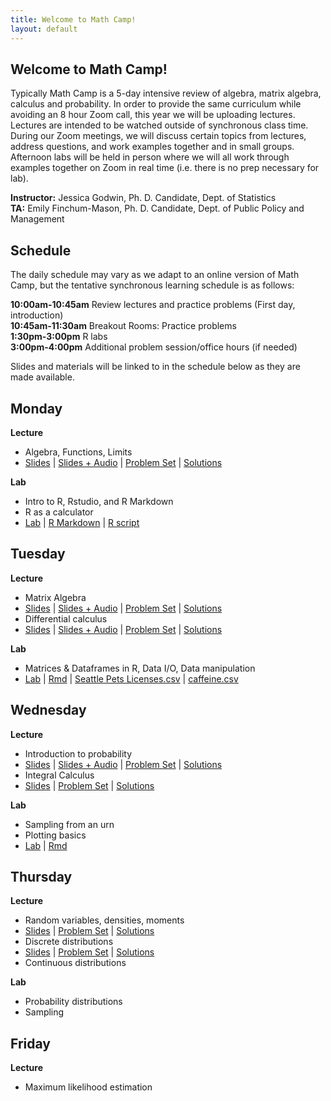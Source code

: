 ```yaml
---
title: Welcome to Math Camp!
layout: default
---
```


## Welcome to Math Camp!

Typically Math Camp is a 5-day intensive review of algebra, matrix algebra, calculus and probability. In order to provide the same curriculum while avoiding an 8 hour Zoom call, this year we will be uploading lectures. Lectures are intended to be watched outside of synchronous class time. During our Zoom meetings, we will discuss certain topics from lectures, address questions, and work examples together and in small groups. Afternoon labs will be held in person where we will all work through examples together on Zoom in real time (i.e. there is no prep necessary for lab).

  **Instructor:** Jessica Godwin, Ph. D. Candidate, Dept. of Statistics  
  **TA:** Emily Finchum-Mason, Ph. D. Candidate, Dept. of Public Policy and Management  

## Schedule

The daily schedule may vary as we adapt to an online version of Math Camp, but the tentative synchronous learning schedule is as follows:  

  **10:00am-10:45am**  Review lectures and practice problems (First day, introduction)  
  **10:45am-11:30am**  Breakout Rooms: Practice problems  
  **1:30pm-3:00pm**    R labs  
  **3:00pm-4:00pm**    Additional problem session/office hours (if needed)  

Slides and materials will be linked to in the schedule below as they are made available.

## Monday
**Lecture**
 * Algebra, Functions, Limits
 * [Slides](https://jlgodwin.github.io/MathCamp/Lectures/Lecture1_20200921.pdf) \| [Slides + Audio](https://washington.zoom.us/rec/share/HxmHkU5xjizORXgxxWlQMklhTiZwpBS3x03l3salzbu1NUJG2LQramibL-47ayOG.PWT7sDgR-TEf0qV2?startTime=1600665456000) \| [Problem Set](https://jlgodwin.github.io/MathCamp/ProblemSets/problemset1.pdf) \| [Solutions](https://jlgodwin.github.io/MathCamp/ProblemSets/solutions1.pdf)
 
**Lab**
 * Intro to R, Rstudio, and R Markdown
 * R as a calculator
 * [Lab](https://jlgodwin.github.io/MathCamp/Labs/Rlab1.html) \| [R Markdown](https://jlgodwin.github.io/MathCamp/Labs/Rlab1.Rmd) \| [R script](https://jlgodwin.github.io/MathCamp/Labs/Rlab1.R) 

## Tuesday
**Lecture**
 * Matrix Algebra
 * [Slides](https://jlgodwin.github.io/MathCamp/Lectures/Lecture2.pdf) \| [Slides + Audio](https://washington.zoom.us/rec/share/YBGP0Ne3CYjZYgYxBgnxz5ww39jh43sByWjUcfXJBvZuhV32hXeEjUhhqysYMlgS.MoWItClaoR4jihen?startTime=1600727899000) \| [Problem Set](https://jlgodwin.github.io/MathCamp/ProblemSets/problemset2.pdf) \| [Solutions](https://jlgodwin.github.io/MathCamp/ProblemSets/problemset2solutions.pdf)
 * Differential calculus
 * [Slides](https://jlgodwin.github.io/MathCamp/Lectures/Lecture3.pdf) \| [Slides + Audio](
 https://washington.zoom.us/rec/share/rskeDKGYdbRzQ8-ZV7ZimbPeAzjMNjSwChMd2Uv73-4zyFr_R09hW45AgjFgqiz8.GgznZ0uFH4kDIEHw?startTime=1600732333000) \| [Problem Set](https://jlgodwin.github.io/MathCamp/ProblemSets/problemset3.pdf)  \| [Solutions](https://jlgodwin.github.io/MathCamp/ProblemSets/problemset3solutions.pdf)
 
**Lab**
* Matrices & Dataframes in R, Data I/O, Data manipulation
* [Lab](https://jlgodwin.github.io/MathCamp/Labs/RLab2.html) \| [Rmd](https://jlgodwin.github.io/MathCamp/Labs/RLab2.Rmd) \| [Seattle Pets Licenses.csv](https://jlgodwin.github.io/MathCamp/Labs/Seattle_Pet_Licenses.csv) \| [caffeine.csv](https://jlgodwin.github.io/MathCamp/Labs/caffeine.csv)

## Wednesday
**Lecture**
* Introduction to probability
* [Slides](https://jlgodwin.github.io/MathCamp/Lectures/Lecture5.pdf)  \| [Slides + Audio](https://washington.zoom.us/rec/share/ZWPJplMiDDt8Sx3PX3L7DfRxummWI66mq0o3N97E4C6xcm575s4EQgSNBbZV3UM.4ceSqUmzNv7gSBMw?startTime=1600887212000) \| [Problem Set](https://jlgodwin.github.io/MathCamp/ProblemSets/problemset5.pdf)  \| [Solutions](https://jlgodwin.github.io/MathCamp/ProblemSets/problemset5solutions.pdf)
* Integral Calculus
* [Slides](https://jlgodwin.github.io/MathCamp/Lectures/Lecture4.pdf) \| [Problem Set](https://jlgodwin.github.io/MathCamp/ProblemSets/problemset4.pdf)  \| [Solutions](https://jlgodwin.github.io/MathCamp/ProblemSets/problemset4solutions.pdf)

**Lab**
* Sampling from an urn
* Plotting basics 
* [Lab](https://jlgodwin.github.io/MathCamp/Labs/Lab_4-Plotting_in_R.pdf) \| [Rmd](https://jlgodwin.github.io/MathCamp/Labs/Rlab3.Rmd)

## Thursday
**Lecture**
 * Random variables, densities, moments
 * [Slides](https://jlgodwin.github.io/MathCamp/Lectures/Lecture6.pdf) \| [Problem Set](https://jlgodwin.github.io/MathCamp/ProblemSets/problemset6.pdf) \| [Solutions](https://jlgodwin.github.io/MathCamp/ProblemSets/problemset6solutions.pdf) 
 * Discrete distributions
 * [Slides](https://jlgodwin.github.io/MathCamp/Lectures/Lecture7.pdf) \| [Problem Set](https://jlgodwin.github.io/MathCamp/ProblemSets/problemset7.pdf) \| [Solutions](https://jlgodwin.github.io/MathCamp/ProblemSets/problemset7solutions.pdf) 
 * Continuous distributions 
 
**Lab**
 * Probability distributions
 * Sampling
 
## Friday
**Lecture**
 * Maximum likelihood estimation

